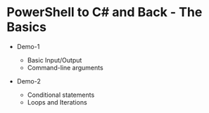 # PowerShell to C# and Back - The Basics


* Demo-1 
    * Basic Input/Output
    * Command-line arguments

* Demo-2
    * Conditional statements
    * Loops and Iterations